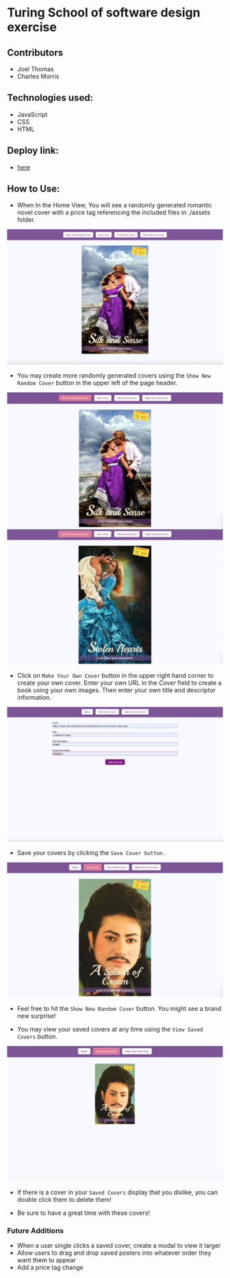 # Turing School of software design exercise
## Contributors
* Joel Thomas
* Charles Morris

## Technologies used:
* JavaScript
* CSS
* HTML

## Deploy link:
* [here](https://shakikka.github.io/romcom)

## How to Use:

* When In the Home View, You will see a randomly generated romantic novel cover with a price tag referencing the included files in ./assets folder.

<img src="./trueromance/initialpageload.jpeg">

* You may create more randomly generated covers using the `Show New Random Cover` button in the upper left of the page header.

<img src="./trueromance/randombuttonhover.jpeg">

<img src="./trueromance/postrandombuttonclick.jpeg">

* Click on `Make Your Own Cover` button in the upper right hand corner to create your own cover. Enter your own URL in the _*Cover*_ field to create a book using your own images.  Then enter your own title and descriptor information.

<img src="./trueromance/makemycover.jpeg">

* Save your covers by clicking the `Save Cover button.`

<img src="./trueromance/savecoverclick.jpeg">

* Feel free to hit the `Show New Random Cover` button. You might see a brand new surprise!                              

* You may view your saved covers at any time using the `View Saved Covers` button.

<img src="./trueromance/viewsavedcovers.jpeg">

* If there is a cover in your `Saved Covers` display that you dislike, you can double click them to delete them!

* Be sure to have a great time with these covers!


### Future Additions
* When a user single clicks a saved cover, create a modal to view it larger
* Allow users to drag and drop saved posters into whatever order they want them to appear
* Add a price tag change
